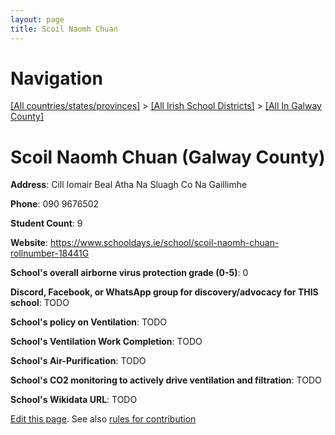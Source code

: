 ```yaml
---
layout: page
title: Scoil Naomh Chuan
---
```

# Navigation

[[All countries/states/provinces]](../../..) > [[All Irish School Districts]](../..) > [[All In Galway County]](..)

# Scoil Naomh Chuan (Galway County)

**Address**: Cill Iomair Beal Atha Na Sluagh Co Na Gaillimhe

**Phone**: 090 9676502

**Student Count**: 9

**Website**: <https://www.schooldays.ie/school/scoil-naomh-chuan-rollnumber-18441G>

**School's overall airborne virus protection grade (0-5)**: 0

**Discord, Facebook, or WhatsApp group for discovery/advocacy for THIS school**: TODO

**School's policy on Ventilation**: TODO

**School's Ventilation Work Completion**: TODO

**School's Air-Purification**: TODO

**School's CO2 monitoring to actively drive ventilation and filtration**: TODO

**School's Wikidata URL**: TODO


[Edit this page](https://github.com/ventilate-schools/Ireland/edit/main/./Galway_County/Scoil_Naomh_Chuan.md). See also [rules for contribution](../../../contribution-rules/)